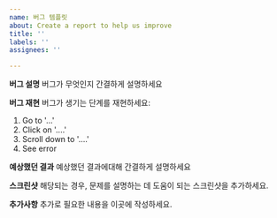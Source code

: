 ```yaml
---
name: 버그 템플릿
about: Create a report to help us improve
title: ''
labels: ''
assignees: ''

---
```


**버그 설명**
버그가 무엇인지 간결하게 설명하세요

**버그 재현**
버그가 생기는 단계를 재현하세요:
1. Go to '...'
2. Click on '....'
3. Scroll down to '....'
4. See error

**예상했던 결과**
예상했던 결과에대해 간결하게 설명하세요

**스크린샷**
해당되는 경우, 문제를 설명하는 데 도움이 되는 스크린샷을 추가하세요.

**추가사항**
추가로 필요한 내용을 이곳에 작성하세요.
